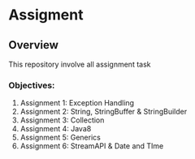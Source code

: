 # Assigment

## Overview
This repository involve all assignment task

### Objectives:
1. Assignment 1: Exception Handling
2. Assignment 2: String, StringBuffer & StringBuilder
3. Assignment 3: Collection
4. Assignment 4: Java8
5. Assignment 5: Generics
6. Assignment 6: StreamAPI & Date and TIme
